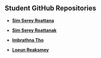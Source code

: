 ## Student GitHub Repositories

- [**Sim Serey Roattana**](https://github.com/SS-Roattana/SereyRoattanaSim-UGDC)

- [**Sim Serey Roattanak**]()

- [**Imbrathna Tho**](https://github.com/PorterPrat/ThoImBrathna-UGDC)
 
- [**Loeun Reaksmey**](https://github.com/OnlySmey/LoeunReaksmey-UGDC/blob/main/README.md)
